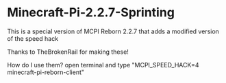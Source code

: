 # Minecraft-Pi-2.2.7-Sprinting
This is a special version of MCPI Reborn 2.2.7 that adds a modified version of the speed hack

Thanks to TheBrokenRail for making these!

How do I use them?
open terminal and type
"MCPI_SPEED_HACK=4 minecraft-pi-reborn-client"
